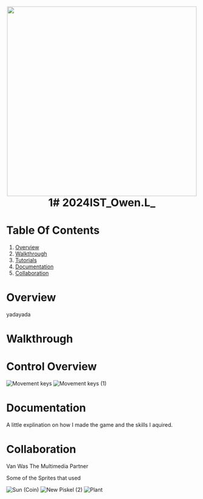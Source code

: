
<h1 align="center">
 <img src="" | width=500>
  <br />
 1# 2024IST_Owen.L_
</h1>

# Table Of Contents

1. [Overview](https://github.com/TempeHS/1#2024IST_Owen.L_?tab=readme-ov-file#overview)
2. [Walkthrough](https://github.com/TempeHS/1#2024IST_Owen.L_?tab=readme-ov-file#walkthrough)
3. [Tutorials](https://github.com/TempeHS/1#2024IST_Owen.L_?tab=readme-ov-file#tutorials)
4. [Documentation](https://github.com/TempeHS/1#2024IST_Owen.L_?tab=readme-ov-file#documentation)
5. [Collaboration](https://github.com/TempeHS/?tab=readme-ov-fi1#2024IST_Owen.L_le#collaboration)

# Overview

yadayada

# Walkthrough




# Control Overview

![Movement keys](https://github.com/user-attachments/assets/454e8b96-6cda-46d0-8fb2-5c16e7f2bc46)
![Movement keys (1)](https://github.com/user-attachments/assets/3edc0237-ee2e-4298-8301-e5c5dbeecabb)

# Documentation

A little explination on how I made the game and the skills I aquired.

# Collaboration

Van Was The Multimedia Partner<p>
Some of the Sprites that  used<p>
![Sun (Coin)](https://github.com/user-attachments/assets/ed386239-71f8-494e-b786-af0bd696c20d)
![New Piskel (2)](https://github.com/user-attachments/assets/7669956c-5293-4799-8889-28eff702c105)
![Plant](https://github.com/user-attachments/assets/09482a09-e27b-4d03-a1d1-a3c630e58562)


